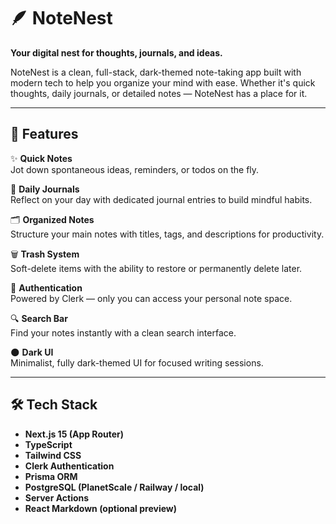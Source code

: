 # 🪶 NoteNest

**Your digital nest for thoughts, journals, and ideas.**

NoteNest is a clean, full-stack, dark-themed note-taking app built with modern tech to help you organize your mind with ease. Whether it's quick thoughts, daily journals, or detailed notes — NoteNest has a place for it.

---

## 🚀 Features

✨ **Quick Notes**  
Jot down spontaneous ideas, reminders, or todos on the fly.

📔 **Daily Journals**  
Reflect on your day with dedicated journal entries to build mindful habits.

🗂 **Organized Notes**  
Structure your main notes with titles, tags, and descriptions for productivity.

🗑 **Trash System**  
Soft-delete items with the ability to restore or permanently delete later.

🔐 **Authentication**  
Powered by Clerk — only you can access your personal note space.

🔍 **Search Bar**  
Find your notes instantly with a clean search interface.

🌑 **Dark UI**  
Minimalist, fully dark-themed UI for focused writing sessions.

---

## 🛠️ Tech Stack

- **Next.js 15 (App Router)**
- **TypeScript**
- **Tailwind CSS**
- **Clerk Authentication**
- **Prisma ORM**
- **PostgreSQL (PlanetScale / Railway / local)**
- **Server Actions**
- **React Markdown (optional preview)**

